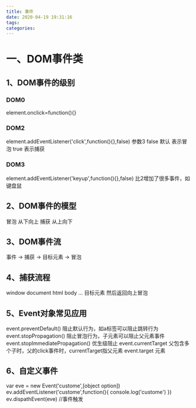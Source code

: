 ```yaml
---
title: 事件
date: 2020-04-19 19:31:16
tags:
categories:
---
```

# 一、DOM事件类

## 1、DOM事件的级别

### DOM0
element.onclick=function(){}

### DOM2
element.addEventListener('click',function(){},false)
参数3
false 默认 表示冒泡
true 表示捕获
### DOM3
element.addEventListener('keyup',function(){},false)
比2增加了很多事件，如键盘鼠
## 2、DOM事件的模型
冒泡 从下向上
捕获 从上向下
## 3、DOM事件流
事件 -> 捕获 -> 目标元素 -> 冒泡
## 4、捕获流程
window document html body ... 目标元素 然后返回向上冒泡
## 5、Event对象常见应用
event.preventDefault()
阻止默认行为，如a标签可以阻止跳转行为
event.stopPropagation()
阻止冒泡行为，子元素可以阻止父元素事件
event.stopImmediatePropagation()
优生级阻止
event.currentTarget
父包含多个子时，父的click事件时，currentTarget指父元素
event.target
元素
## 6、自定义事件
var eve = new Event('custome',[object option])
ev.addEventListener('custome',function(){
console.log('custome')
})
ev.dispathEvent(eve) //事件触发